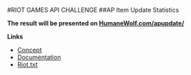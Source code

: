 #RIOT GAMES API CHALLENGE
##AP Item Update Statistics

**The result will be presented on [HumaneWolf.com/apupdate/](http://humanewolf.com/apupdate/)**


**Links**

 - [Concept](https://github.com/HumaneWolf/RiotAPIChallenge2/blob/master/docs/concept.md)
 - [Documentation](https://github.com/HumaneWolf/RiotAPIChallenge2/tree/master/docs)
 - [Riot.txt](https://github.com/HumaneWolf/RiotAPIChallenge2/blob/master/riot.txt)